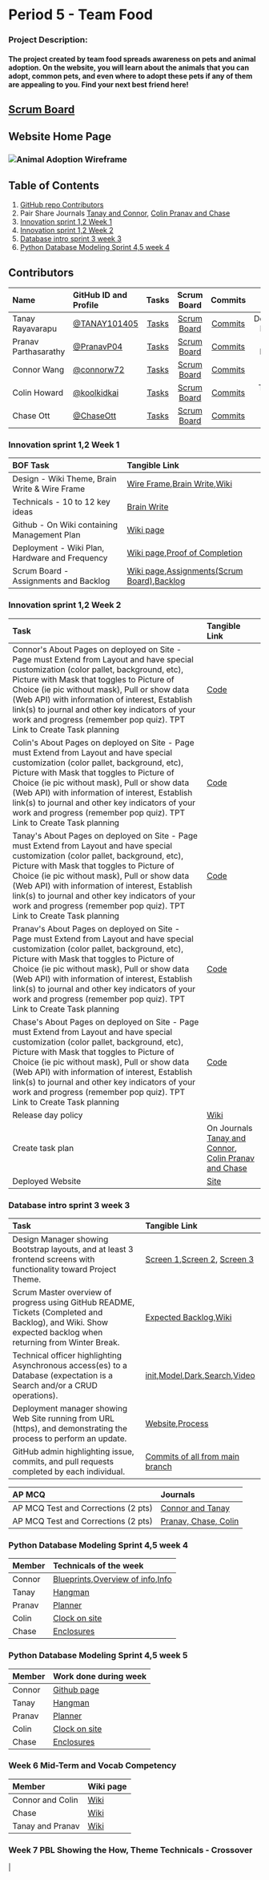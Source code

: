 # Period 5 - Team Food
### Project Description:
#### The project created by team food spreads awareness on pets and animal adoption. On the website, you will learn about the animals that you can adopt, common pets, and even where to adopt these pets if any of them are appealing to you. Find your next best friend here!
## [Scrum Board](https://github.com/connorw72/food/projects/1)
## Website Home Page

### ![Animal Adoption Wireframe](https://user-images.githubusercontent.com/89223703/145302079-f7f57720-5e20-4077-8e01-50e62d9e3276.png)


## Table of Contents
1. [GitHub repo Contributors](https://github.com/connorw72/food/graphs/contributors)
2. Pair Share Journals [Tanay and Connor](https://docs.google.com/document/d/1yMnRk0cY8TWYl3YKTgz0OKkrI5Gac4pEyoyiffEeUoE/edit?usp=sharing), [Colin Pranav and Chase](https://docs.google.com/document/d/1iU4SOdLDTyFTuoI4yuBxjvRjvVHq53I5JZgaCRP8Ah4/edit?usp=sharing)
3. [Innovation sprint 1,2 Week 1](https://github.com/connorw72/food#innovation-sprint-12-week-1)
4. [Innovation sprint 1,2 Week 2](https://github.com/connorw72/food#innovation-sprint-12-week-2)
5. [Database intro sprint 3 week 3](https://github.com/connorw72/food#database-intro-sprint-3-week-3)
6. [Python Database Modeling Sprint 4,5 week 4](https://github.com/connorw72/food#python-database-modeling-sprint-45-week-4)

## Contributors

| Name | GitHub ID and Profile | Tasks | Scrum Board | Commits | BOF Job |
|:-----|:----------------------|:-----:|:-----------:|:-------:|:--------:|
| Tanay Rayavarapu | [@TANAY101405](https://github.com/TANAY101405) | [Tasks](https://github.com/connorw72/food/issues/assigned/TANAY101405) |[Scrum Board](https://github.com/connorw72/food/projects/1?card_filter_query=assignee%3Atanay101405) | [Commits](https://github.com/connorw72/food/commits?author=TANAY101405)| Deployment Manager
| Pranav Parthasarathy| [@PranavP04](https://github.com/PranavP04) | [Tasks](https://github.com/connorw72/food/issues/assigned/PranavP04) |[Scrum Board](https://github.com/connorw72/food/projects/1?card_filter_query=assignee%3Apranavp04) | [Commits](https://github.com/connorw72/food/commits?author=pranavp04)| Web Designer
| Connor Wang| [@connorw72](https://github.com/connorw72) | [Tasks](https://github.com/connorw72/food/issues/assigned/connorw72) |[Scrum Board](https://github.com/connorw72/food/projects/1?card_filter_query=assignee%3Aconnorw72) | [Commits](https://github.com/connorw72/food/commits?author=connorw72)| Scrum Master
| Colin Howard| [@koolkidkai](https://github.com/KoolKidKai) | [Tasks](https://github.com/connorw72/food/issues/assigned/KoolKidKai) |[Scrum Board](https://github.com/connorw72/food/projects/1?card_filter_query=assignee%3Akoolkidkai) | [Commits](https://github.com/connorw72/food/commits?author=koolkidkai)| Technical Officer
| Chase Ott | [@ChaseOtt](https://github.com/ChaseOtt) | [Tasks](https://github.com/connorw72/food/issues/assigned/ChaseOtt) |[Scrum Board](https://github.com/connorw72/food/projects/1?card_filter_query=assignee%3Achaseott) | [Commits](https://github.com/connorw72/food/commits?author=ChaseOtt)| GitHub Admin

### Innovation sprint 1,2 Week 1

|BOF Task| Tangible Link |
|:-----|:----------------------|
|Design - Wiki Theme, Brain Write & Wire Frame| [Wire Frame](https://docs.google.com/drawings/d/1lE1sUsjAlyknfTvKNZUxXqfIHMqynNdGCp_NhJ8ziTU/edit?usp=sharing),[Brain Write](https://docs.google.com/document/d/18dbqQSwC8XAAXiMIO4DE5xemwSxYM788A-3KE1XdrRY/edit?usp=sharing),[Wiki](https://github.com/connorw72/food/wiki)
|Technicals - 10  to 12 key ideas | [Brain Write](https://docs.google.com/document/d/18dbqQSwC8XAAXiMIO4DE5xemwSxYM788A-3KE1XdrRY/edit?usp=sharing)
|Github - On Wiki containing Management Plan| [Wiki page](https://github.com/connorw72/food/wiki/Github-Admin-Policy-Stuff)
|Deployment - Wiki Plan, Hardware and Frequency| [Wiki page](https://github.com/connorw72/food/wiki/Deployment-Guide),[Proof of Completion](https://docs.google.com/document/d/1CnUgrEOaBEkarbom8t4-QB-iBG9zsTitnZ6huIYOVTU/edit?usp=sharing)
|Scrum Board - Assignments and Backlog| [Wiki page](https://github.com/connorw72/food/wiki/Scrum-Master-Policies),[Assignments(Scrum Board)](https://github.com/connorw72/food/projects/1),[Backlog](https://github.com/connorw72/food/projects/1#column-17077693)

### Innovation sprint 1,2 Week 2

|Task| Tangible Link |
|:-----|:----------------------|
|Connor's About Pages on deployed on Site - Page must Extend from Layout and have special customization (color pallet, background, etc), Picture with Mask that toggles to Picture of Choice (ie pic without mask), Pull or show data (Web API) with information of interest, Establish link(s) to journal and other key indicators of your work and progress (remember pop quiz). TPT Link to Create Task planning| [Code](https://github.com/connorw72/food/blob/main/templates/connor.html)
|Colin's About Pages on deployed on Site - Page must Extend from Layout and have special customization (color pallet, background, etc), Picture with Mask that toggles to Picture of Choice (ie pic without mask), Pull or show data (Web API) with information of interest, Establish link(s) to journal and other key indicators of your work and progress (remember pop quiz). TPT Link to Create Task planning| [Code](https://github.com/connorw72/food/blob/main/templates/colin.html)
|Tanay's About Pages on deployed on Site - Page must Extend from Layout and have special customization (color pallet, background, etc), Picture with Mask that toggles to Picture of Choice (ie pic without mask), Pull or show data (Web API) with information of interest, Establish link(s) to journal and other key indicators of your work and progress (remember pop quiz). TPT Link to Create Task planning| [Code](https://github.com/connorw72/food/blob/main/templates/tanay.html)
|Pranav's About Pages on deployed on Site - Page must Extend from Layout and have special customization (color pallet, background, etc), Picture with Mask that toggles to Picture of Choice (ie pic without mask), Pull or show data (Web API) with information of interest, Establish link(s) to journal and other key indicators of your work and progress (remember pop quiz). TPT Link to Create Task planning| [Code](https://github.com/connorw72/food/blob/main/templates/pranav.html)
|Chase's About Pages on deployed on Site - Page must Extend from Layout and have special customization (color pallet, background, etc), Picture with Mask that toggles to Picture of Choice (ie pic without mask), Pull or show data (Web API) with information of interest, Establish link(s) to journal and other key indicators of your work and progress (remember pop quiz). TPT Link to Create Task planning| [Code](https://github.com/connorw72/food/blob/main/templates/Chase.html)
|Release day policy| [Wiki](https://github.com/connorw72/food/wiki/Deployment-Guide#deployment-policy)
|Create task plan| On Journals [Tanay and Connor](https://docs.google.com/document/d/1yMnRk0cY8TWYl3YKTgz0OKkrI5Gac4pEyoyiffEeUoE/edit?usp=sharing), [Colin Pranav and Chase](https://docs.google.com/document/d/1iU4SOdLDTyFTuoI4yuBxjvRjvVHq53I5JZgaCRP8Ah4/edit?usp=sharing)
|Deployed Website|[Site]()

### Database intro sprint 3 week 3

|Task| Tangible Link |
|:-----|:----------------------|
|Design Manager showing Bootstrap layouts, and at least 3 frontend screens with functionality toward Project Theme.|[Screen 1](https://github.com/connorw72/food/blob/main/templates/dogs.html),[Screen 2](https://github.com/connorw72/food/blob/main/templates/birds.html), [Screen 3]()
|Scrum Master overview of progress using GitHub README, Tickets (Completed and Backlog), and Wiki.  Show expected backlog when returning from Winter Break.| [Expected Backlog](https://github.com/connorw72/food/projects/1#column-17077693),[Wiki](https://github.com/connorw72/food/wiki/Stories-Progress)
|Technical officer highlighting Asynchronous access(es) to a Database (expectation is a Search and/or a CRUD operations).|[init](https://github.com/connorw72/food/blob/main/crud/__init__.py),[Model](https://github.com/connorw72/food/blob/main/crud/model.py),[Dark](https://github.com/connorw72/food/blob/main/crud/templates/crud/crud.html),[Search](https://github.com/connorw72/food/blob/main/crud/templates/crud/search.html),[Video](https://youtu.be/_9MRMyBmT9c)
|Deployment manager showing Web Site running from URL (https), and demonstrating the process to perform an update.|[Website](https://tanayteamfood.tk/),[Process](https://github.com/connorw72/food/wiki/Deployment-Guide#process-to-perform-an-update)
|GitHub admin highlighting issue, commits, and pull requests completed by each individual.|[Commits of all from main branch](https://github.com/connorw72/food/commits/main)

|AP MCQ| Journals |
|:-----|:----------------------|
|AP MCQ Test and Corrections (2 pts)| [Connor and Tanay](https://docs.google.com/document/d/1yMnRk0cY8TWYl3YKTgz0OKkrI5Gac4pEyoyiffEeUoE/edit?usp=sharing)
|AP MCQ Test and Corrections (2 pts)| [Pranav, Chase, Colin](https://docs.google.com/document/d/1iU4SOdLDTyFTuoI4yuBxjvRjvVHq53I5JZgaCRP8Ah4/edit?usp=sharing)

### Python Database Modeling Sprint 4,5 week 4

|Member| Technicals of the week |
|:-----|:----------------------|
|Connor| [Blueprints](https://github.com/connorw72/food/tree/main/blueprints),[Overview of info](https://github.com/connorw72/food/blob/main/templates/PetInfo.html),[Info](https://github.com/connorw72/food/blob/main/algorithms/petinfo.py)
|Tanay| [Hangman](https://github.com/connorw72/food/blob/main/templates/hangman.html)
|Pranav| [Planner](https://github.com/connorw72/food/blob/main/templates/petplanner.html)
|Colin| [Clock on site](https://github.com/connorw72/food/blob/main/templates/layouts/navbar.html)
|Chase| [Enclosures](https://github.com/connorw72/food/blob/main/templates/Enclosures.html)

### Python Database Modeling Sprint 4,5 week 5
|Member| Work done during week |
|:-----|:----------------------|
|Connor| [Github page](ghpages.tanayteamfood.tk)
|Tanay| [Hangman](https://github.com/connorw72/food/blob/main/templates/hangman.html)
|Pranav| [Planner](https://github.com/connorw72/food/blob/main/templates/petplanner.html)
|Colin| [Clock on site](https://github.com/connorw72/food/blob/main/templates/layouts/navbar.html)
|Chase| [Enclosures](https://github.com/connorw72/food/blob/main/templates/Enclosures.html)


### Week 6 Mid-Term and Vocab Competency
|Member| Wiki page|
|:-----|:----------------------|
|Connor and Colin| [Wiki](https://github.com/connorw72/food/wiki/Definitions---Connor-and-Colin)
|Chase| [Wiki](https://github.com/connorw72/food/wiki/Chase-Vocabulary-Definitions)
|Tanay and Pranav| [Wiki](https://github.com/connorw72/food/wiki/Tanay-and-Pranav-Vocabulary-Terms-and-Definitions)

### Week 7 PBL Showing the How, Theme Technicals - Crossover
|











